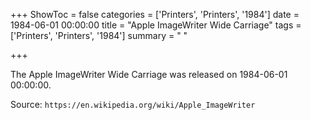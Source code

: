 +++
ShowToc = false
categories = ['Printers', 'Printers', '1984']
date = 1984-06-01 00:00:00
title = "Apple ImageWriter Wide Carriage"
tags = ['Printers', 'Printers', '1984']
summary = " "

+++

The Apple ImageWriter Wide Carriage was released on 1984-06-01 00:00:00.

Source: `https://en.wikipedia.org/wiki/Apple_ImageWriter`


